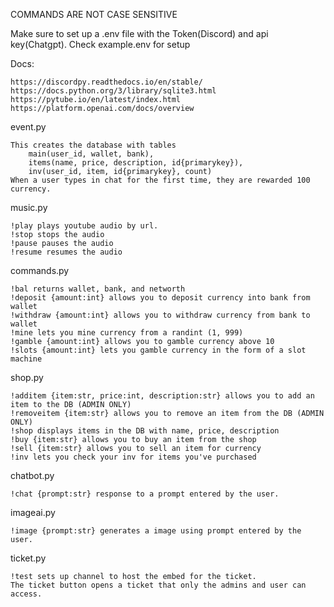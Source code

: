 COMMANDS ARE NOT CASE SENSITIVE

Make sure to set up a .env file with the Token(Discord) and api key(Chatgpt). Check example.env for setup

Docs:

    https://discordpy.readthedocs.io/en/stable/
    https://docs.python.org/3/library/sqlite3.html
    https://pytube.io/en/latest/index.html
    https://platform.openai.com/docs/overview
    

event.py

    This creates the database with tables 
        main(user_id, wallet, bank), 
        items(name, price, description, id{primarykey}), 
        inv(user_id, item, id{primarykey}, count)
    When a user types in chat for the first time, they are rewarded 100 currency.
    

music.py

    !play plays youtube audio by url.
    !stop stops the audio
    !pause pauses the audio
    !resume resumes the audio

    
commands.py

    !bal returns wallet, bank, and networth
    !deposit {amount:int} allows you to deposit currency into bank from wallet
    !withdraw {amount:int} allows you to withdraw currency from bank to wallet
    !mine lets you mine currency from a randint (1, 999)
    !gamble {amount:int} allows you to gamble currency above 10
    !slots {amount:int} lets you gamble currency in the form of a slot machine
    
  
shop.py

    !additem {item:str, price:int, description:str} allows you to add an item to the DB (ADMIN ONLY)
    !removeitem {item:str} allows you to remove an item from the DB (ADMIN ONLY)
    !shop displays items in the DB with name, price, description
    !buy {item:str} allows you to buy an item from the shop
    !sell {item:str} allows you to sell an item for currency
    !inv lets you check your inv for items you've purchased


chatbot.py

    !chat {prompt:str} response to a prompt entered by the user.
    

imageai.py

    !image {prompt:str} generates a image using prompt entered by the user.

ticket.py

    !test sets up channel to host the embed for the ticket.
    The ticket button opens a ticket that only the admins and user can access.
